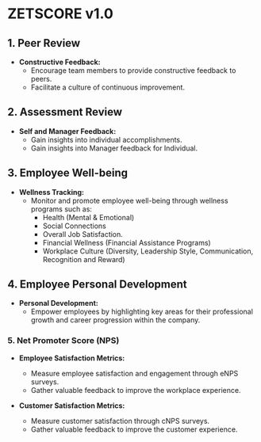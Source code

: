 # ZETSCORE v1.0


## 1. Peer Review

- **Constructive Feedback:**
    - Encourage team members to provide constructive feedback to peers.
    - Facilitate a culture of continuous improvement.

## 2. Assessment Review

- **Self and Manager Feedback:**
    - Gain insights into individual accomplishments.
    - Gain insights into Manager feedback for Individual.


## 3. Employee Well-being

- **Wellness Tracking:**
    - Monitor and promote employee well-being through wellness programs such as:
      - Health (Mental & Emotional)
      - Social Connections 
      - Overall Job Satisfaction.
      - Financial Wellness (Financial Assistance Programs)
      - Workplace Culture (Diversity, Leadership Style, Communication, Recognition and Reward)

## 4. Employee Personal Development

- **Personal Development:**
    - Empower employees by highlighting key areas for their professional growth and career progression within the company.


### 5. Net Promoter Score (NPS)

- **Employee Satisfaction Metrics:**
    - Measure employee satisfaction and engagement through eNPS surveys.
    - Gather valuable feedback to improve the workplace experience.
 
- **Customer Satisfaction Metrics:**
    - Measure customer satisfaction through cNPS surveys.
    - Gather valuable feedback to improve the customer experience.
